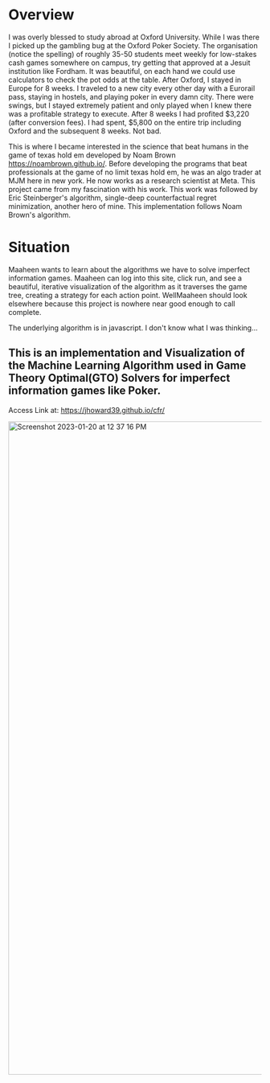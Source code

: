 # Overview
I was overly blessed to study abroad at Oxford University. While I was there I picked up the gambling bug at the Oxford Poker Society. The organisation (notice the spelling) of roughly 35-50 students meet weekly for low-stakes cash games somewhere on campus, try getting that approved at a Jesuit institution like Fordham. It was beautiful, on each hand we could use calculators to check the pot odds at the table. After Oxford, I stayed in Europe for 8 weeks. I traveled to a new city every other day with a Eurorail pass, staying in hostels, and playing poker in every damn city. There were swings, but I stayed extremely patient and only played when I knew there was a profitable strategy to execute. After 8 weeks I had profited $3,220 (after conversion fees). I had spent, $5,800 on the entire trip including Oxford and the subsequent 8 weeks. Not bad. 

This is where I became interested in the science that beat humans in the game of texas hold em developed by Noam Brown https://noambrown.github.io/. Before developing the programs that beat professionals at the game of no limit texas hold em, he was an algo trader at MJM here in new york. He now works as a research scientist at Meta. This project came from my fascination with his work. This work was followed by Eric Steinberger's algorithm, single-deep counterfactual regret minimization, another hero of mine. This implementation follows Noam Brown's algorithm.

# Situation
Maaheen wants to learn about the algorithms we have to solve imperfect information games. Maaheen can log into this site, click run, and see a beautiful, iterative visualization of the algorithm as it traverses the game tree, creating a strategy for each action point. WellMaaheen should look elsewhere because this project is nowhere near good enough to call complete. 

The underlying algorithm is in javascript. I don't know what I was thinking... 

## This is an implementation and Visualization of the Machine Learning Algorithm used in Game Theory Optimal(GTO) Solvers for imperfect information games like Poker.

Access Link at: https://jhoward39.github.io/cfr/

<img width="1301" alt="Screenshot 2023-01-20 at 12 37 16 PM" src="https://user-images.githubusercontent.com/70383367/213766669-5da9c1b9-1b43-4bf4-a237-2299e8fcae75.png">

